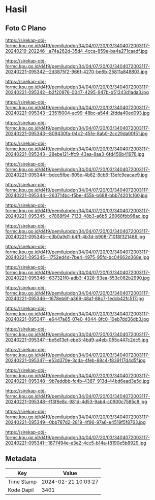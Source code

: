 # Hasil

## Foto C Plano

https://sirekap-obj-formc.kpu.go.id/d4f9/pemilu/pdpr/34/04/07/20/03/3404072003117-20240219-202246--a74a262d-35d4-4cca-859e-ba4a271caadf.jpg

https://sirekap-obj-formc.kpu.go.id/d4f9/pemilu/pdpr/34/04/07/20/03/3404072003117-20240221-095342--2d3875f2-966f-4270-be6b-25811a848803.jpg

https://sirekap-obj-formc.kpu.go.id/d4f9/pemilu/pdpr/34/04/07/20/03/3404072003117-20240221-095342--b2f20976-0047-4295-947b-b51343d1ada3.jpg

https://sirekap-obj-formc.kpu.go.id/d4f9/pemilu/pdpr/34/04/07/20/03/3404072003117-20240221-095343--23515004-ac99-48bc-a544-2fdda40ed093.jpg

https://sirekap-obj-formc.kpu.go.id/d4f9/pemilu/pdpr/34/04/07/20/03/3404072003117-20240221-095343--809430fa-04c2-451e-8ab0-2cc29da00f51.jpg

https://sirekap-obj-formc.kpu.go.id/d4f9/pemilu/pdpr/34/04/07/20/03/3404072003117-20240221-095343--28ebe121-ffc9-43aa-8aa3-6fd456b41978.jpg

https://sirekap-obj-formc.kpu.go.id/d4f9/pemilu/pdpr/34/04/07/20/03/3404072003117-20240221-095344--bdce5fbe-605e-4b62-8cb6-13efc9eacae9.jpg

https://sirekap-obj-formc.kpu.go.id/d4f9/pemilu/pdpr/34/04/07/20/03/3404072003117-20240221-095344--263714bc-f5be-455b-b688-bbb74201c160.jpg

https://sirekap-obj-formc.kpu.go.id/d4f9/pemilu/pdpr/34/04/07/20/03/3404072003117-20240221-095345--c7868f94-7133-48b3-a6b5-26068fbb98ac.jpg

https://sirekap-obj-formc.kpu.go.id/d4f9/pemilu/pdpr/34/04/07/20/03/3404072003117-20240221-095345--c3b0a9d1-b4ff-4b3d-b908-71018f321486.jpg

https://sirekap-obj-formc.kpu.go.id/d4f9/pemilu/pdpr/34/04/07/20/03/3404072003117-20240221-095345--1752ed4d-7be4-4975-95fd-bc04662d368e.jpg

https://sirekap-obj-formc.kpu.go.id/d4f9/pemilu/pdpr/34/04/07/20/03/3404072003117-20240221-095346--637321f0-adb3-4328-93ea-553c082b2990.jpg

https://sirekap-obj-formc.kpu.go.id/d4f9/pemilu/pdpr/34/04/07/20/03/3404072003117-20240221-095346--1678eb6f-a369-48af-88c7-1edcb42fc517.jpg

https://sirekap-obj-formc.kpu.go.id/d4f9/pemilu/pdpr/34/04/07/20/03/3404072003117-20240221-095347--e6447a85-07e0-4044-8fc0-10eb7dd36db3.jpg

https://sirekap-obj-formc.kpu.go.id/d4f9/pemilu/pdpr/34/04/07/20/03/3404072003117-20240221-095347--be5d13ef-ebe3-4bd9-a4eb-055c447c2dc5.jpg

https://sirekap-obj-formc.kpu.go.id/d4f9/pemilu/pdpr/34/04/07/20/03/3404072003117-20240221-095347--e53d370e-3c4a-4feb-88c4-f839117d4d5f.jpg

https://sirekap-obj-formc.kpu.go.id/d4f9/pemilu/pdpr/34/04/07/20/03/3404072003117-20240221-095348--9b7eddbb-fc4b-4387-913d-44bd6ead3e5d.jpg

https://sirekap-obj-formc.kpu.go.id/d4f9/pemilu/pdpr/34/04/07/20/03/3404072003117-20240221-095348--ff3f6e8c-981d-4d53-9ab4-c0900c7585c8.jpg

https://sirekap-obj-formc.kpu.go.id/d4f9/pemilu/pdpr/34/04/07/20/03/3404072003117-20240221-095349--0bb787d2-2819-4f96-97a6-e4519f5f8763.jpg

https://sirekap-obj-formc.kpu.go.id/d4f9/pemilu/pdpr/34/04/07/20/03/3404072003117-20240221-095341--1877494e-e3e2-4cc5-b14a-f8190e5b8929.jpg


## Metadata

| Key        | Value               |
| ---------- | ------------------- |
| Time Stamp | 2024-02-21 10:03:27 |
| Kode Dapil | 3401                |



